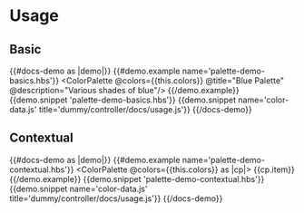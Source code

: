 # Usage

## Basic
{{#docs-demo as |demo|}}
  {{#demo.example name='palette-demo-basics.hbs'}}
    <ColorPalette
        @colors={{this.colors}}
        @title="Blue Palette"
        @description="Various shades of blue"/>
  {{/demo.example}}
  {{demo.snippet 'palette-demo-basics.hbs'}}
  {{demo.snippet name='color-data.js' title='dummy/controller/docs/usage.js'}}
{{/docs-demo}}

<h2> Contextual </h2>

{{#docs-demo as |demo|}}
  {{#demo.example name='palette-demo-contextual.hbs'}}
    <ColorPalette @colors={{this.colors}} as |cp|>
      {{cp.item}}
    </ColorPalette>
  {{/demo.example}}
  {{demo.snippet 'palette-demo-contextual.hbs'}}
  {{demo.snippet name='color-data.js' title='dummy/controller/docs/usage.js'}}
{{/docs-demo}}
